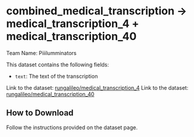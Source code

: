 # combined_medical_transcription -> medical_transcription_4 + medical_transcription_40

Team Name: Piiilumminators

This dataset contains the following fields:
- `text`: The text of the transcription

Link to the dataset: [rungalileo/medical_transcription_4](https://huggingface.co/datasets/rungalileo/medical_transcription_4)
Link to the dataset: [rungalileo/medical_transcription_40](https://huggingface.co/datasets/rungalileo/medical_transcription_40)


## How to Download

Follow the instructions provided on the dataset page.